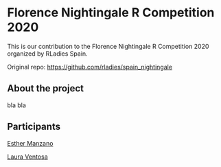 # Florence Nightingale R Competition 2020

This is our contribution to the Florence Nightingale R Competition 2020 organized by RLadies Spain.

Original repo: https://github.com/rladies/spain_nightingale

## About the project

bla bla

## Participants

[Esther Manzano](https://github.com/esthermanz)

[Laura Ventosa](https://github.com/lventosa)

